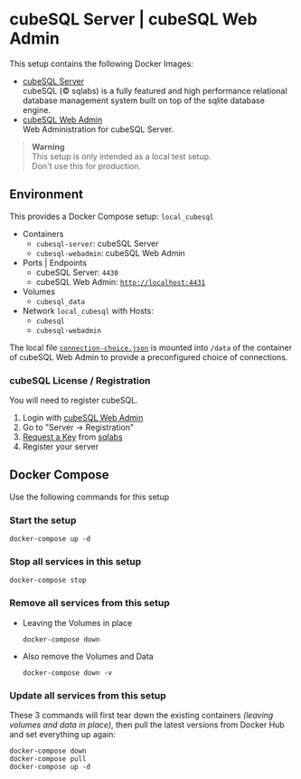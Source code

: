 # cubeSQL Server | cubeSQL Web Admin

This setup contains the following Docker Images:
- [cubeSQL Server](https://hub.docker.com/r/jotools/cubesql)  
  cubeSQL (© sqlabs) is a fully featured and high performance relational database management system built on top of the sqlite database engine.
- [cubeSQL Web Admin](https://hub.docker.com/r/jotools/cubesql-webadmin)  
  Web Administration for cubeSQL Server.

> **Warning**  
> This setup is only intended as a local test setup.  
> Don't use this for production.

## Environment
This provides a Docker Compose setup: `local_cubesql`

- Containers
  - `cubesql-server`: cubeSQL Server
  - `cubesql-webadmin`: cubeSQL Web Admin
- Ports | Endpoints
  - cubeSQL Server: `4430`
  - cubeSQL Web Admin: [`http://localhost:4431`](http://localhost:4431)
- Volumes
  - `cubesql_data`
- Network `local_cubesql` with Hosts:
     - `cubesql`
     - `cubesql-webadmin`

The local file [`connection-choice.json`](./connection-choice.json) is mounted into `/data` of the container of cubeSQL Web Admin to provide a preconfigured choice of connections.

### cubeSQL License / Registration

You will need to register cubeSQL.

1. Login with [cubeSQL Web Admin](http://localhost:4450)
2. Go to "Server -> Registration"
3. [Request a Key](https://www.sqlabs.com/cubesql_devkey) from [sqlabs](https://www.sqlabs.com/cubesql)
4. Register your server


## Docker Compose

Use the following commands for this setup

### Start the setup

```
docker-compose up -d
```

### Stop all services in this setup

```
docker-compose stop
```

### Remove all services from this setup

- Leaving the Volumes in place  
  ```
  docker-compose down
  ```

- Also remove the Volumes and Data
  ```
  docker-compose down -v
  ```

### Update all services from this setup

These 3 commands will first tear down the existing containers *(leaving volumes and data in place)*, then pull the latest versions from Docker Hub and set everything up again:

```
docker-compose down
docker-compose pull
docker-compose up -d
```
